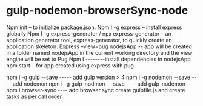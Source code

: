 # gulp-nodemon-browserSync-node

Npm init – to initialize package.json.
Npm I -g express – install express globally
Npm I -g express-generator / npx express-generator – an application generator tool, express-generator, to quickly create an application skeleton. 
Express –view=pug nodejsApp -- app will be created in a folder named nodejsApp in the current working directory and the view engine will be set to Pug
Npm I --------install dependencies in nodejsApp 
npm start – for app created using express with pug.

npm i -g gulp --save ----- add gulp version > 4
npm i -g nodemon --save ---- add nodemon
npm i -g gulp-nodmon -- save ---- add gulp-nodemon
npm i browser-sync ---- add browser sync
create gulpfile.js and create tasks as per call order 
